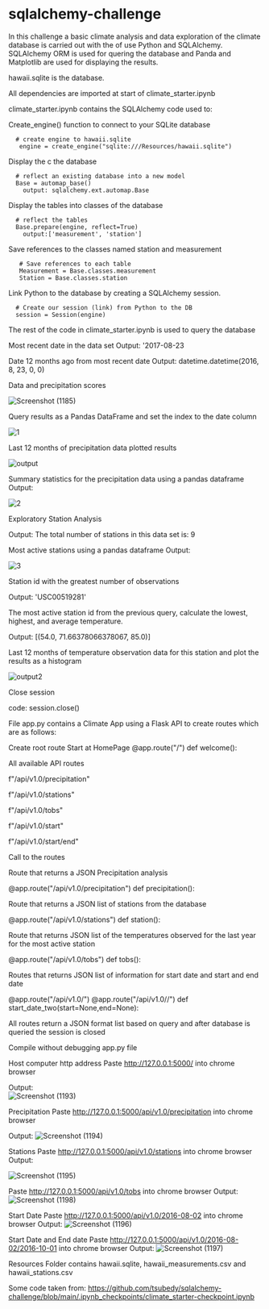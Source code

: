# sqlalchemy-challenge

In this challenge a basic climate analysis and data exploration of the climate database is carried out with the of use Python and SQLAlchemy. SQLAlchemy ORM is used for quering the database and Panda and Matplotlib are used for displaying the results.

hawaii.sqlite is the database.

All dependencies are imported at start of climate_starter.ipynb

climate_starter.ipynb contains the SQLAlchemy code used to:

   Create_engine() function to connect to your SQLite database 
   
      # create engine to hawaii.sqlite
       engine = create_engine("sqlite:///Resources/hawaii.sqlite")
       
   
   Display the c the database
    
      # reflect an existing database into a new model
      Base = automap_base()
        output: sqlalchemy.ext.automap.Base
        
      
  Display the tables into classes of the database
      
      # reflect the tables
      Base.prepare(engine, reflect=True)
        output:['measurement', 'station']
  
  
  Save references to the classes named station and measurement     
        
       # Save references to each table
       Measurement = Base.classes.measurement
       Station = Base.classes.station
   
  Link Python to the database by creating a SQLAlchemy session. 
  
      # Create our session (link) from Python to the DB
      session = Session(engine)
      
      
  The rest of the code in climate_starter.ipynb is used to query the database 
  
  Most recent date in the data set
  Output: '2017-08-23


  Date 12 months ago from most recent date
  Output: datetime.datetime(2016, 8, 23, 0, 0)

  Data and precipitation scores

![Screenshot (1185)](https://user-images.githubusercontent.com/115945473/216275343-b302f584-4bb6-475f-966d-4ad7aca05f88.png)

Query results as a Pandas DataFrame and set the index to the date column

![1](https://user-images.githubusercontent.com/115945473/216276140-f89685af-0112-49c8-ad4a-603ec93a0c41.jpg)

Last 12 months of precipitation data plotted results

![output](https://user-images.githubusercontent.com/115945473/216272921-2296a4f6-ca33-4978-8842-7af7b0b39196.png)


Summary statistics for the precipitation data using a pandas dataframe
Output:


![2](https://user-images.githubusercontent.com/115945473/216273814-5e439802-3078-4a42-8ff2-062fc7f69ded.jpg)



Exploratory Station Analysis


Output: The total number of stations in this data set is: 9

Most active stations using a pandas dataframe
Output:

![3](https://user-images.githubusercontent.com/115945473/216272910-5424abb3-7c67-4c0b-a140-c82a708b9fac.jpg)

Station id with the greatest number of observations

Output: 'USC00519281'


The most active station id from the previous query, calculate the lowest, highest, and average temperature.

Output: [(54.0, 71.66378066378067, 85.0)]


Last 12 months of temperature observation data for this station and plot the results as a histogram

![output2](https://user-images.githubusercontent.com/115945473/216272849-fc1d5bb3-7a78-463c-88a9-063264aae136.png)

Close session

code: session.close()






 
File app.py contains a Climate App using a Flask API to create routes which are as follows:

Create root route Start at HomePage
@app.route("/")
def welcome():

All available API routes

f"/api/v1.0/precipitation"

f"/api/v1.0/stations"

f"/api/v1.0/tobs"

f"/api/v1.0/start"

f"/api/v1.0/start/end"


Call to the routes



Route that returns a JSON Precipitation analysis

@app.route("/api/v1.0/precipitation") 
def precipitation():


Route that returns a JSON list of stations from the database

@app.route("/api/v1.0/stations")
def station():



Route that returns JSON list of the temperatures observed for the last year for the most active station 

@app.route("/api/v1.0/tobs") 
def tobs():


Routes that returns JSON list of information for start date and start and end date

@app.route("/api/v1.0/<start>")
@app.route("/api/v1.0/<start>/<end>")
def start_date_two(start=None,end=None):

All routes return a JSON format list based on query and after database is queried the session is closed

Compile without debugging app.py file 


Host computer http address
Paste http://127.0.0.1:5000/ into chrome browser

 Output:   
![Screenshot (1193)](https://user-images.githubusercontent.com/115945473/216206773-00ddb980-6e4b-4b88-9195-20a0420f547f.png)
   
Precipitation
Paste http://127.0.0.1:5000/api/v1.0/precipitation into chrome browser

 Output:
![Screenshot (1194)](https://user-images.githubusercontent.com/115945473/216206794-995a235b-88ee-4874-889d-c05f92a44bf2.png)
   
   
Stations
Paste http://127.0.0.1:5000/api/v1.0/stations into chrome browser
Output:

![Screenshot (1195)](https://user-images.githubusercontent.com/115945473/216206804-d3d8c2fd-d951-4820-b7d9-6f9c963cf25d.png)  
   
   
 Paste http://127.0.0.1:5000/api/v1.0/tobs into chrome browser
 Output:  
 ![Screenshot (1198)](https://user-images.githubusercontent.com/115945473/216272600-4b013c56-d912-49f7-b1fb-6113a18a3d4a.png)
   
Start Date 
Paste http://127.0.0.1:5000/api/v1.0/2016-08-02 into chrome browser
Output: ![Screenshot (1196)](https://user-images.githubusercontent.com/115945473/216206754-9fe46abf-bc3b-40cd-81a3-e2e2b21566fa.png) 

 
Start Date and End date
Paste http://127.0.0.1:5000/api/v1.0/2016-08-02/2016-10-01 into chrome browser
Output:
![Screenshot (1197)](https://user-images.githubusercontent.com/115945473/216206719-2161e04e-96c0-41fd-882a-949de993175a.png)



Resources Folder contains hawaii.sqlite, hawaii_measurements.csv and hawaii_stations.csv
   
   
Some code taken from: https://github.com/tsubedy/sqlalchemy-challenge/blob/main/.ipynb_checkpoints/climate_starter-checkpoint.ipynb
   
   







